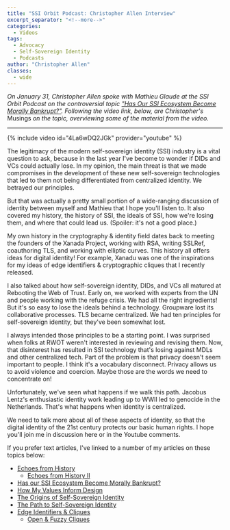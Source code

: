 ```yaml
---
title: "SSI Orbit Podcast: Christopher Allen Interview"
excerpt_separator: "<!--more-->"
categories:
  - Videos
tags:
  - Advocacy
  - Self-Sovereign Identity
  - Podcasts
author: "Christopher Allen"
classes:
  - wide
---
```


<i>On January 31, Christopher Allen spoke with Mathieu Glaude at the SSI Orbit Podcast on the controversial topic ["Has Our SSI Ecosystem Become Morally Bankrupt?"](https://www.lifewithalacrity.com/article/ssi-bankruptcy/). Following the video link, below, are Christopher's</i> Musings <i> on the topic, overviewing some of the material from the video.</I>

<hr>

{% include video id="4La6wDQ2JGk" provider="youtube" %}

The legitimacy of the modern self-sovereign identity (SSI) industry is a vital question to ask, because in the last year I've become to wonder if DIDs and VCs could actually lose. In my opinion, the main threat is that we made compromises in the development of these new self-sovereign technologies that led to them not being differentiated from centralized identity. We betrayed our principles. 

But that was actually a pretty small portion of a wide-ranging discussion of identity between myself and Mathieu that I hope you'll listen to. It also covered my history, the history of SSI, the ideals of SSI, how we're losing them, and where that could lead us. (Spoiler: it's not a good place.)

My own history in the cryptography & identity field dates back to meeting the founders of the Xanada Project, working with RSA, writing SSLRef, coauthoring TLS, and working with elliptic curves. This history all offers ideas for digital identity! For example, Xanadu was one of the inspirations for my ideas of edge identifiers & cryptographic cliques that I recently released.

I also talked about how self-sovereign identity, DIDs, and VCs all matured at Rebooting the Web of Trust. Early on, we worked with experts from the UN and people working with the refuge crisis. We had all the right ingredients! But it's so easy to lose the ideals behind a technology. Groupware lost its collaborative processes. TLS became centralized. We had ten principles for self-sovereign identity, but they've been somewhat lost.

I always intended those principles to be a starting point. I was surprised when folks at RWOT weren't interested in reviewing and revising them. Now, that disinterest has resulted in SSI technology that's losing against MDLs and other centralized tech. Part of the problem is that privacy doesn't seem important to people. I think it's a vocabulary disconnect. Privacy allows us to avoid violence and coercion. Maybe those are the words we need to concentrate on! 

Unfortunately, we've seen what happens if we walk this path. Jacobus Lentz's enthusiastic identity work leading up to WWII led to genocide in the Netherlands. That's what happens when identity is centralized.

We need to talk more about all of these aspects of identity, so that the digital identity of the 21st century protects our basic human rights. I hope you'll join me in discussion here or in the Youtube comments. 

If you prefer text articles, I've linked to a number of my articles on these topics below:

* [Echoes from History](https://www.lifewithalacrity.com/article/echoes-history/)
   * [Echoes from History II](https://www.lifewithalacrity.com/article/eidas/)
* [Has our SSI Ecosystem Become Morally Bankrupt?](https://www.lifewithalacrity.com/article/ssi-bankruptcy/)
* [How My Values Inform Design](https://www.lifewithalacrity.com/article/ValuesDesign/)
* [The Origins of Self-Sovereign Identity](https://www.lifewithalacrity.com/article/origins-SSI/)
* [The Path to Self-Sovereign Identity](https://www.lifewithalacrity.com/article/the-path-to-self-soverereign-identity/)
* [Edge Identifiers & Cliques](https://www.lifewithalacrity.com/article/cliques-1/
)
   * [Open & Fuzzy Cliques](https://www.lifewithalacrity.com/article/cliques-2/)
